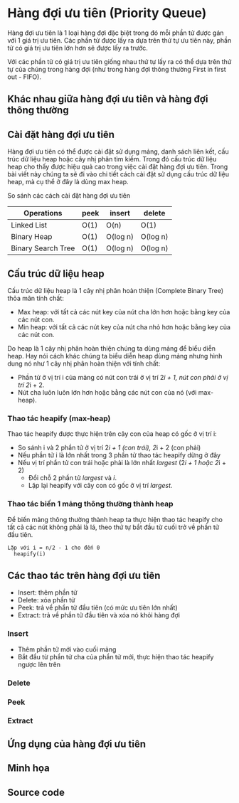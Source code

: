 # Hàng đợi ưu tiên (Priority Queue)

Hàng đợi ưu tiên là 1 loại hàng đợi đặc biệt trong đó mỗi phần tử được gán với 1 giá trị ưu tiên. Các phần tử được lấy ra dựa trên thứ tự ưu tiên này, phần tử có giá trị ưu tiên lớn hơn sẽ được lấy ra trước.

Với các phần tử có giá trị ưu tiên giống nhau thứ tự lấy ra có thể dựa trên thứ tự của chúng trong hàng đợi (như trong hàng đợi thông thường First in first out - FIFO).

## Khác nhau giữa hàng đợi ưu tiên và hàng đợi thông thường

## Cài đặt hàng đợi ưu tiên

Hàng đợi ưu tiên có thể được cài đặt sử dụng mảng, danh sách liên kết, cấu trúc dữ liệu heap hoặc cây nhị phân tìm kiếm. Trong đó cấu trúc dữ liệu heap cho thấy được hiệu quả cao trong việc cài đặt hàng đợi ưu tiên. Trong bài viết này chúng ta sẽ đi vào chi tiết cách cài đặt sử dụng cấu trúc dữ liệu heap, mà cụ thể ở đây là dùng max heap.

So sánh các cách cài đặt hàng đợi ưu tiên

| Operations         | peek | insert   | delete   |
|--------------------|------|----------|----------|
| Linked List        | O(1) | O(n)     | O(1)     |
| Binary Heap        | O(1) | O(log n) | O(log n) |
| Binary Search Tree | O(1) | O(log n) | O(log n) |

## Cấu trúc dữ liệu heap

Cấu trúc dữ liệu heap là 1 cây nhị phân hoàn thiện (Complete Binary Tree) thỏa mãn tính chất:

- Max heap: với tất cả các nút key của nút cha lớn hơn hoặc bằng key của các nút con.
- Min heap: với tất cả các nút key của nút cha nhỏ hơn hoặc bằng key của các nút con.

Do heap là 1 cây nhị phân hoàn thiện chúng ta dùng mảng để biểu diễn heap. Hay nói cách khác chúng ta biểu diễn heap dùng mảng nhưng hình dung nó như 1 cây nhị phân hoàn thiện với tính chất:

- Phần tử ở vị trí i của mảng có nút con trái ở vị trí 2*i + 1, nút con phải ở vị trí 2*i + 2.
- Nút cha luôn luôn lớn hơn hoặc bằng các nút con của nó (với max-heap).

### Thao tác heapify (max-heap)

Thao tác heapify được thực hiện trên cây con của heap có gốc ở vị trí i:

- So sánh i và 2 phần tử ở vị trí 2*i + 1 (con trái), 2*i + 2 (con phải)
- Nếu phần tử i là lớn nhất trong 3 phần tử thao tác heapify dừng ở đây
- Nếu vị trí phần tử con trái hoặc phải là lớn nhất *largest* (2*i + 1 hoặc 2*i + 2)
  - Đổi chỗ 2 phần tử *largest* và *i*.
  - Lặp lại heapify với cây con có gốc ở vị trí *largest*.

### Thao tác biến 1 mảng thông thường thành heap

Để biến mảng thông thường thành heap ta thực hiện thao tác heapify cho tất cả các nút không phải là lá, theo thứ tự bắt đầu từ cuối trở về phần tử đầu tiên.

```
Lặp với i = n/2 - 1 cho đến 0
  heapify(i)
```

## Các thao tác trên hàng đợi ưu tiên

- Insert: thêm phần tử
- Delete: xóa phần tử
- Peek: trả về phần tử đầu tiên (có mức ưu tiên lớn nhất)
- Extract: trả về phần tử đầu tiên và xóa nó khỏi hàng đợi

### Insert

- Thêm phần tử mới vào cuối mảng
- Bắt đầu từ phần tử cha của phần tử mới, thực hiện thao tác heapify ngược lên trên

### Delete

### Peek

### Extract

## Ứng dụng của hàng đợi ưu tiên

## Minh họa

## Source code
